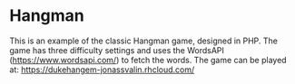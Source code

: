 # Hangman
This is an example of the classic Hangman game, designed in PHP. The game has three difficulty settings and uses the WordsAPI (https://www.wordsapi.com/) to fetch the words. The game can be played at:
https://dukehangem-jonassvalin.rhcloud.com/
